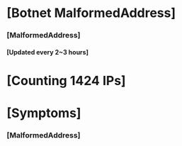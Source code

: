 # [Botnet MalformedAddress]
### [MalformedAddress]
#### [Updated every 2~3 hours]

# [Counting 1424 IPs]

# [Symptoms] 
###   [MalformedAddress]
